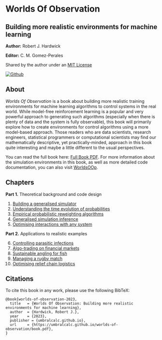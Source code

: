# Worlds Of Observation

## Building more realistic environments for machine learning

**Author:** Robert J. Hardwick

**Editor:** C. M. Gomez-Perales

Shared by the author under an [MIT License](LICENSE)

[![Github](https://img.shields.io/badge/github-%23121011.svg?style=for-the-badge&logo=github&logoColor=white)](https://github.com/umbralcalc/worlds-of-observation)

## About

_Worlds Of Observation_ is a book about building more realistic training environments for machine learning algorithms to control systems in the real world. While model-free reinforcement learning is a popular and very powerful approach to generating such algorithms (especially when there is plenty of data and the system is fully observable), this book will primarily explore how to create environments for control algorithms using a more model-based approach. Those readers who are data scientists, research engineers, statistical programmers or computational scientists may find our mathematically descriptive, yet practically-minded, approach in this book quite interesting and maybe a little different to the usual perspectives.

You can read the full book here: [Full Book PDF](book.pdf). For more information about the simulation environments in this book, as well as more detailed code documentation, you can also visit [WorldsOOp](https://github.com/worldsoop).

## Chapters

**Part 1.** Theoretical background and code design

1. [Building a generalised simulator](building_a_generalised_simulator/chapter.pdf)
2. [Understanding the time evolution of probabilities](understanding_the_time_evolution_of_probabilities/chapter.pdf)
3. [Empirical probabilistic reweighting algorithms](empirical_probabilistic_reweighting_algorithms/chapter.pdf)
4. [Generalised simulation inference](generalised_simulation_inference/chapter.pdf)
5. [Optimising interactions with any system](optimising_interactions_with_any_system/chapter.pdf)

**Part 2.** Applications to realistic examples

6. [Controlling parasitic infections](controlling_parasitic_infections/chapter.pdf)
7. [Algo-trading on financial markets](algo_trading_on_financial_markets/chapter.pdf)
8. [Sustainable angling for fish](sustainable_angling_for_fish/chapter.pdf)
9. [Managing a rugby match](managing_a_rugby_match/chapter.pdf)
10. [Optimising relief chain logistics](optimising_relief_chain_logistics/chapter.pdf)

## Citations

To cite this book in any work, please use the following BibTeX:

```
@book{worlds-of-observation-2023,
  title   = {Worlds Of Observation: Building more realistic environments for machine learning},
  author  = {Hardwick, Robert J.},
  year    = {2023},
  publisher = {umbralcalc.github.io},
  url     = {https://umbralcalc.github.io/worlds-of-observation/book.pdf},
}
```